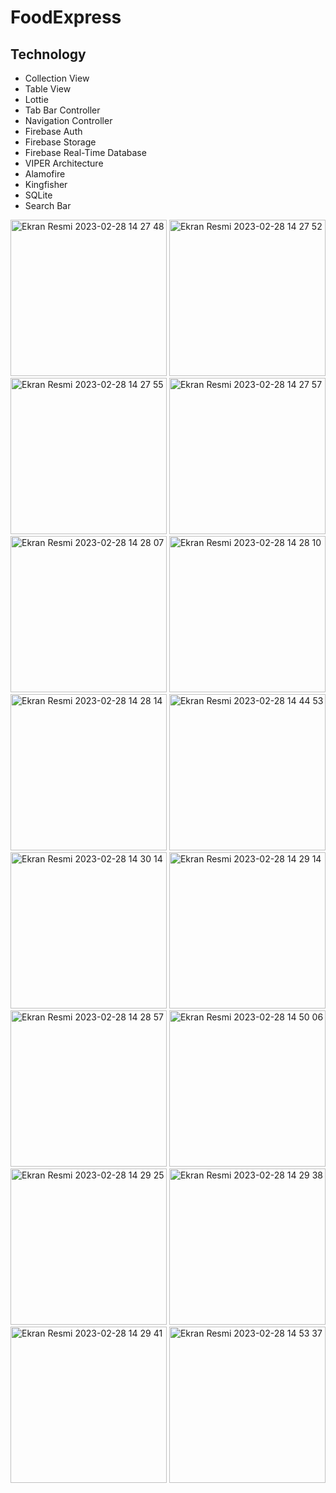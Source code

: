 # FoodExpress 
## Technology

- Collection View
- Table View
- Lottie
- Tab Bar Controller
- Navigation Controller
- Firebase Auth
- Firebase Storage
- Firebase Real-Time Database
- VIPER Architecture
- Alamofire
- Kingfisher
- SQLite
- Search Bar

<p float = "left">

<img width="250" alt="Ekran Resmi 2023-02-28 14 27 48" src="https://user-images.githubusercontent.com/111883993/221841803-5b3d799e-feac-42c7-9ec2-f17cc0421428.png">

<img width="250" alt="Ekran Resmi 2023-02-28 14 27 52" src="https://user-images.githubusercontent.com/111883993/221842008-ce52b2ab-6dda-46d4-b5e2-0f39e248eae0.png">
<img width="250" alt="Ekran Resmi 2023-02-28 14 27 55" src="https://user-images.githubusercontent.com/111883993/221842020-0317845e-d030-4cac-9224-8d4a4606e3d0.png">
<img width="250" alt="Ekran Resmi 2023-02-28 14 27 57" src="https://user-images.githubusercontent.com/111883993/221842027-1eabe33c-42af-40d2-9ee8-85832212f7c8.png">
<img width="250" alt="Ekran Resmi 2023-02-28 14 28 07" src="https://user-images.githubusercontent.com/111883993/221842043-b585a2f4-e732-493a-8ce6-5918be073196.png">
<img width="250" alt="Ekran Resmi 2023-02-28 14 28 10" src="https://user-images.githubusercontent.com/111883993/221842073-421754ae-ee7a-4cbd-aae3-21e3af84b3cc.png">
<img width="250" alt="Ekran Resmi 2023-02-28 14 28 14" src="https://user-images.githubusercontent.com/111883993/221842090-056f0a0a-652c-435f-8c00-d420ca3fb781.png">
<img width="250" alt="Ekran Resmi 2023-02-28 14 44 53" src="https://user-images.githubusercontent.com/111883993/221845051-0d2960d4-346c-46e5-be7b-cc98350ee1d0.png">
<img width="250" alt="Ekran Resmi 2023-02-28 14 30 14" src="https://user-images.githubusercontent.com/111883993/221842212-2fa570cd-6813-4136-8c2b-4c6c82b822b0.png">
<img width="250" alt="Ekran Resmi 2023-02-28 14 29 14" src="https://user-images.githubusercontent.com/111883993/221842159-3d467f22-cf0c-47e1-b5d8-b79dab0ec476.png">
<img width="250" alt="Ekran Resmi 2023-02-28 14 28 57" src="https://user-images.githubusercontent.com/111883993/221842129-16101ce9-4684-4f48-9872-51e2f99c1646.png">
<img width="250" alt="Ekran Resmi 2023-02-28 14 50 06" src="https://user-images.githubusercontent.com/111883993/221846151-19048e5c-d4b3-40b4-b217-15da070fafff.png">
<img width="250" alt="Ekran Resmi 2023-02-28 14 29 25" src="https://user-images.githubusercontent.com/111883993/221842180-3d2aa115-82c0-4a6f-93ec-7d3ed53fbff8.png">
<img width="250" alt="Ekran Resmi 2023-02-28 14 29 38" src="https://user-images.githubusercontent.com/111883993/221842191-b49e49c9-43be-447f-b85d-1a60a9a2669c.png">
<img width="250" alt="Ekran Resmi 2023-02-28 14 29 41" src="https://user-images.githubusercontent.com/111883993/221842201-9c1bc5f2-078f-42e4-9fcb-6c7a93d5eacd.png">
<img width="250" alt="Ekran Resmi 2023-02-28 14 53 37" src="https://user-images.githubusercontent.com/111883993/221847403-7c3b6a73-4d32-4e61-a949-3e11a94f05f6.png">

</p>
